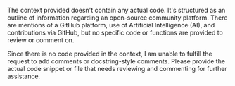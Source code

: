 The context provided doesn't contain any actual code. It's structured as an outline of information regarding an open-source community platform. There are mentions of a GitHub platform, use of Artificial Intelligence (AI), and contributions via GitHub, but no specific code or functions are provided to review or comment on.

Since there is no code provided in the context, I am unable to fulfill the request to add comments or docstring-style comments. Please provide the actual code snippet or file that needs reviewing and commenting for further assistance.
